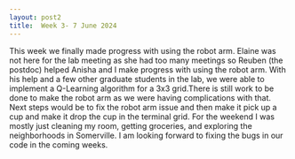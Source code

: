 ```yaml
---
layout: post2
title:  Week 3- 7 June 2024
---
```


This week we finally made progress with using the robot arm. Elaine was not here for the lab meeting as she had too many meetings so Reuben (the postdoc) helped Anisha and I make progress with using the robot arm. With his help and a few other graduate students in the lab, we were able to implement a Q-Learning algorithm for a 3x3 grid.There is still work to be done to make the robot arm as we were having complications with that. Next steps would be to fix the robot arm issue and then make it pick up a cup and make it drop the cup in the terminal grid. For the weekend I was mostly just cleaning my room, getting groceries, and exploring the neighborhoods in Somerville. I am looking forward to fixing the bugs in our code in the coming weeks. 